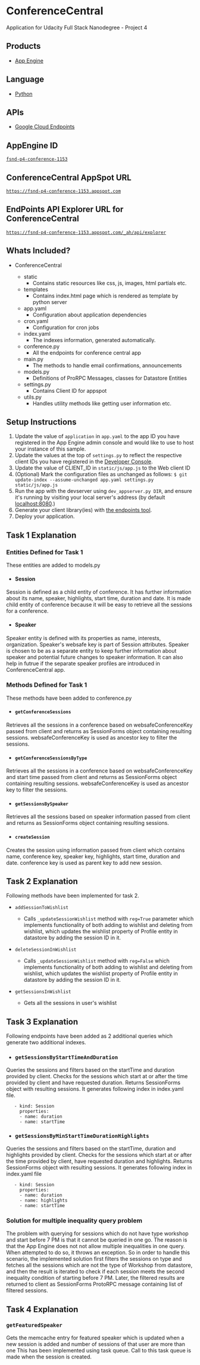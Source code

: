 # ConferenceCentral
Application for Udacity Full Stack Nanodegree - Project 4

## Products
- [App Engine][1]

## Language
- [Python][2]

## APIs
- [Google Cloud Endpoints][3]

## AppEngine ID
[`fsnd-p4-conference-1153`][5]

## ConferenceCentral AppSpot URL
[`https://fsnd-p4-conference-1153.appspot.com`][4]

## EndPoints API Explorer URL for ConferenceCentral
[`https://fsnd-p4-conference-1153.appspot.com/_ah/api/explorer`][5]

## Whats Included?

* ConferenceCentral

  * static
    * Contains static resources like css, js, images, html partials etc.
  * templates
    * Contains index.html page which is rendered as template by python server
  * app.yaml
    * Configuration about application dependencies
  * cron.yaml
    * Configuration for cron jobs
  * index.yaml
    * The indexes information, generated automatically.
  * conference.py
    * All the endpoints for conference central app
  * main.py
    * The methods to handle email confirmations, announcements
  * models.py
    * Definitions of ProRPC Messages, classes for Datastore Entities
  * settings.py
    * Contains Client ID for appspot
  * utils.py
    * Handles utility methods like getting user information etc.

## Setup Instructions
1. Update the value of `application` in `app.yaml` to the app ID you
   have registered in the App Engine admin console and would like to use to host
   your instance of this sample.
1. Update the values at the top of `settings.py` to
   reflect the respective client IDs you have registered in the
   [Developer Console][6].
1. Update the value of CLIENT_ID in `static/js/app.js` to the Web client ID
1. (Optional) Mark the configuration files as unchanged as follows:
   `$ git update-index --assume-unchanged app.yaml settings.py static/js/app.js`
1. Run the app with the devserver using `dev_appserver.py DIR`, and ensure it's running by visiting
   your local server's address (by default [localhost:8080][7].)
1. Generate your client library(ies) with [the endpoints tool][8].
1. Deploy your application.

## Task 1 Explanation
### Entities Defined for Task 1
These entities are added to models.py

* #### Session
Session is defined as a child entity of conference. It has further information about its name, speaker, highlights, start time, duration and date.
It is made child entity of conference because it will be easy to retrieve all the sessions for a conference.

* #### Speaker
Speaker entity is defined with its properties as name, interests, organization. Speaker's websafe key is part of Session attributes.
Speaker is chosen to be as a separate entity to keep further information about speaker and potential future changes to speaker information. It can also help in futrue if the separate speaker profiles are introduced in ConferenceCentral app.

### Methods Defined for Task 1
These methods have been added to conference.py

* #### `getConferenceSessions`
Retrieves all the sessions in a conference based on websafeConferenceKey passed from client and returns as SessionForms object containing resulting sessions. websafeConferenceKey is used as ancestor key to filter the sessions.

* #### `getConferenceSessionsByType`
Retrieves all the sessions in a conference based on websafeConferenceKey and start time passed from client and returns as SessionForms object containing resulting sessions. websafeConferenceKey is used as ancestor key to filter the sessions.

* #### `getSessionsBySpeaker`
Retrieves all the sessions based on speaker information passed from client and returns as SessionForms object containing resulting sessions.

* #### `createSession`
Creates the session using information passed from client which contains name, conference key, speaker key, highlights, start time, duration and date. conference key is used as parent key to add new session.

## Task 2 Explanation
Following methods have been implemented for task 2.
* `addSessionToWishlist`
  * Calls `_updateSessionWishlist` method with `reg=True` parameter which implements functionality of both adding to wishlist and deleting from wishlist, which updates the wishlist property of Profile entity in datastore by adding the session ID in it.

* `deleteSessionInWishlist`
  * Calls `_updateSessionWishlist` method with `reg=False` which implements functionality of both adding to wishlist and deleting from wishlist, which updates the wishlist property of Profile entity in datastore by adding the session ID in it.

* `getSessionsInWishlist`
  * Gets all the sessions in user's wishlist

## Task 3 Explanation
Following endpoints have been added as 2 additional queries which generate two additional indexes.

* ### `getSessionsByStartTimeAndDuration`
Queries the sessions and filters based on the startTime and duration provided by client. Checks for the sessions which start at or after the time provided by client and have requested duration. Returns SessionForms object with resulting sessions.
It generates following index in index.yaml file.
```
   - kind: Session
     properties:
     - name: duration
     - name: startTime
```
* ### `getSessionsByMinStartTimeDurationHighlights`
Queries the sessions and filters based on the startTime, duration and highlights provided by client. Checks for the sessions which start at or after the time provided by client, have requested duration and highlights. Returns SessionForms object with resulting sessions.
It generates following index in index.yaml file
```
   - kind: Session
     properties:
     - name: duration
     - name: highlights
     - name: startTime
```

### Solution for multiple inequality query problem
The problem with querying for sessions which do not have type workshop and start before 7 PM is that it cannot be queried in one go. The reason is that the App Engine does not not allow multiple inequalities in one query. When attempted to do so, it throws an exception.
So in order to handle this scenario, the implemented solution first filters the sessions on type and fetches all the sessions which are not the type of Workshop from datastore, and then the result is iterated to check if each session meets the second inequality condition of starting before 7 PM. Later, the filtered results are returned to client as SessionForms ProtoRPC message containing list of filtered sessions.

## Task 4 Explanation

### `getFeaturedSpeaker`
Gets the memcache entry for featured speaker which is updated when a new session is added and number of sessions of that user are more than one
This has been implemented using task queue. Call to this task queue is made when the session is created.

[1]: https://developers.google.com/appengine
[2]: http://python.org
[3]: https://developers.google.com/appengine/docs/python/endpoints/
[4]: https://fsnd-p4-conference-1153.appspot.com
[5]: https://fsnd-p4-conference-1153.appspot.com/_ah/api/explorer
[6]: https://console.developers.google.com/
[7]: https://localhost:8080/
[8]: https://developers.google.com/appengine/docs/python/endpoints/endpoints_tool
